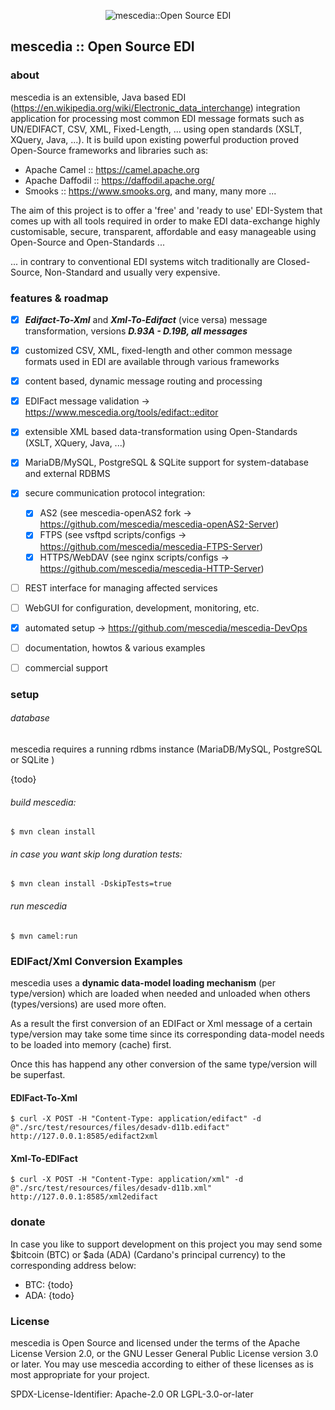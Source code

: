 
<p align="center">
<img src="https://www.mescedia.org/img/mescedia-logo.png" alt="mescedia::Open Source EDI" />
</p>

## mescedia :: Open Source EDI

### about

mescedia is an extensible, Java based EDI (https://en.wikipedia.org/wiki/Electronic_data_interchange) 
integration application for processing most common EDI message formats such as UN/EDIFACT, CSV, XML, Fixed-Length, ... 
using open standards (XSLT, XQuery, Java, ...). 
It is build upon existing powerful production proved Open-Source frameworks and libraries such as:
 
- Apache Camel :: https://camel.apache.org
- Apache Daffodil :: https://daffodil.apache.org/
- Smooks :: https://www.smooks.org, and many, many more ...

The aim of this project is to offer a 'free' and 'ready to use' EDI-System that comes up with all tools required in order to make EDI data-exchange highly customisable, secure, transparent, affordable and easy manageable using Open-Source and Open-Standards ...

... in contrary to conventional EDI systems witch traditionally are Closed-Source, Non-Standard and usually very expensive.

### features & roadmap

- [x] **_Edifact-To-Xml_** and **_Xml-To-Edifact_** (vice versa) message transformation, versions **_D.93A - D.19B, all messages_**
- [x] customized CSV, XML, fixed-length and other common message formats used in EDI are available through various frameworks
- [x] content based, dynamic message routing and processing
- [x] EDIFact message validation -> https://www.mescedia.org/tools/edifact::editor
- [x] extensible XML based data-transformation using Open-Standards (XSLT, XQuery, Java, ...) 
- [x] MariaDB/MySQL, PostgreSQL & SQLite support for system-database and external RDBMS
- [x] secure communication protocol integration:
  - [x] AS2 (see mescedia-openAS2 fork -> https://github.com/mescedia/mescedia-openAS2-Server) 
  - [x] FTPS (see vsftpd scripts/configs -> https://github.com/mescedia/mescedia-FTPS-Server)
  - [x] HTTPS/WebDAV (see nginx scripts/configs -> https://github.com/mescedia/mescedia-HTTP-Server)  
- [ ] REST interface for managing affected services
- [ ] WebGUI for configuration, development, monitoring,  etc.
- [x] automated setup -> https://github.com/mescedia/mescedia-DevOps
- [ ] documentation, howtos & various examples
- [ ] commercial support
    

### setup

###### database

mescedia requires a running rdbms instance (MariaDB/MySQL, PostgreSQL or SQLite )

{todo}

###### build mescedia:

	$ mvn clean install 

###### in case you want skip long duration tests:

	$ mvn clean install -DskipTests=true

###### run mescedia

	$ mvn camel:run

### EDIFact/Xml Conversion Examples 

mescedia uses a **dynamic data-model loading mechanism** (per type/version) which are loaded when needed and unloaded when others (types/versions) are used more often.

As a result the first conversion of an EDIFact or Xml message of  a certain type/version may take some time since its corresponding data-model needs to be loaded into memory (cache) first.

Once this has happend any other conversion of the same type/version will be superfast.

#### EDIFact-To-Xml

    $ curl -X POST -H "Content-Type: application/edifact" -d @"./src/test/resources/files/desadv-d11b.edifact" http://127.0.0.1:8585/edifact2xml

#### Xml-To-EDIFact

    $ curl -X POST -H "Content-Type: application/xml" -d @"./src/test/resources/files/desadv-d11b.xml" http://127.0.0.1:8585/xml2edifact    

### donate
 
In case you like to support development on this project you may send some $bitcoin (BTC) or $ada (ADA) (Cardano's principal currency) to the corresponding address below:
 - BTC: {todo}
 - ADA: {todo}

### License

mescedia is Open Source and licensed under the terms of the Apache License Version 2.0, or the GNU Lesser General Public License version 3.0 or later. You may use mescedia according to either of these licenses as is most appropriate for your project.

SPDX-License-Identifier: Apache-2.0 OR LGPL-3.0-or-later
